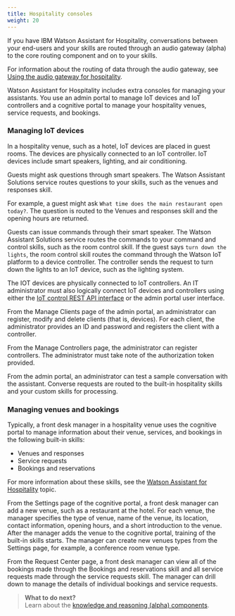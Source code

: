 ```yaml
---
title: Hospitality consoles
weight: 20
---
```

If you have IBM Watson Assistant for Hospitality, conversations between your end-users and your skills are routed through an audio gateway (alpha) to the core routing component and on to your skills.

For information about the routing of data through the audio gateway, see [Using the audio gateway for hospitality]({{site.baseurl}}/audio_single/audio_support).

Watson Assistant for Hospitality includes extra consoles for managing your assistants. You use an admin portal to manage IoT devices and IoT controllers and a cognitive portal to manage your hospitality venues, service requests, and bookings.

### Managing IoT devices
In a hospitality venue, such as a hotel, IoT devices are placed in guest rooms. The devices are physically connected to an IoT controller. IoT devices include smart speakers, lighting, and air conditioning.  

Guests might ask questions through smart speakers. The Watson Assistant Solutions service routes questions to your skills, such as the venues and responses skill.

For example, a guest might ask `What time does the main restaurant open today?`. The question is routed to the Venues and responses skill and the opening hours are returned.

Guests can issue commands through their smart speaker. The Watson Assistant Solutions service routes the commands to your command and control skills, such as the room control skill. If the guest says `turn down the lights`, the room control skill routes the command through the Watson IoT platform to a device controller. The controller sends the request to turn down the lights to an IoT device, such as the lighting system.  

The IOT devices are physically connected to IoT controllers. An IT administrator must also logically connect IoT devices and controllers using either the [IoT control REST API interface]({{site.baseurl}}/audio_single/iot_control_interface) or the admin portal user interface.

From the Manage Clients page of the admin portal, an administrator can register, modify and delete clients (that is, devices).  For each client, the administrator provides an ID and password and registers the client with a controller.

From the  Manage Controllers page, the administrator can register controllers.  The administrator must take note of the authorization token provided.

From the admin portal, an administrator can test a sample conversation with the assistant.  Converse requests are routed to the built-in hospitality skills and your custom skills for processing.  

### Managing venues and bookings
Typically, a front desk manager in a hospitality venue uses the cognitive portal to manage information about their venue, services, and bookings in the following built-in skills:

- Venues and responses
- Service requests
- Bookings and reservations

For more information about these skills, see the [Watson Assistant for Hospitality]({{site.baseurl}}/flavours/hospitality_skills)  topic.

From the Settings page of the cognitive portal, a front desk manager can add a new venue, such as a restaurant at the hotel. For each venue, the manager specifies the type of venue, name of the venue, its location, contact information, opening hours, and a short introduction to the venue.  After the manager adds the venue to the cognitive portal, training of the built-in skills starts. The manager can create new venues types from the Settings page, for example, a conference room venue type.

From the Request Center page, a front desk manager can view all of the bookings made through the Bookings and reservations skill and all service requests made through the service requests skill.  The manager can drill down to manage the details of individual bookings and service requests.

> **What to do next?**<br/>
Learn about the [knowledge and reasoning (alpha) components]({{site.baseurl}}/knowledge/what-is-kr).
